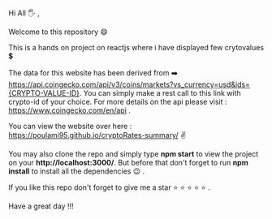 Hi All :raised_hand_with_fingers_splayed: ,

Welcome to this repository :smile:

This is a hands on project on reactjs where i have displayed few crytovalues :heavy_dollar_sign: 

The data for this website has been derived from :arrow_right:
https://api.coingecko.com/api/v3/coins/markets?vs_currency=usd&ids={CRYPTO-VALUE-ID}. You can simply make a rest call to this link with crypto-id of your choice. For more details on the api please visit :  https://www.coingecko.com/en/api .

You can view the website over here :
https://poulami95.github.io/cryptoRates-summary/ :v:

You may also clone the repo and simply type **npm start** to view the project on your **http://localhost:3000/**. But before that don't forget to run **npm install** to install all the dependencies :wink: .

If you like this repo don't forget to give me a star :star: :star: :star: :star: :star: .

Have a great day !!!



